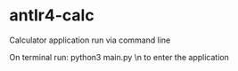 # antlr4-calc

Calculator application run via command line

On terminal run: python3 main.py \n
   to enter the application 

